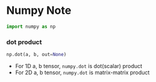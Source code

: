 # Numpy Note

```python
import numpy as np
```

### dot product 
```python
np.dot(a, b, out=None)
```
- For 1D a, b tensor, `numpy.dot` is dot(scalar) product
- For 2D a, b tensor, `numpy.dot` is matrix-matrix product
